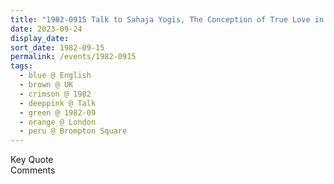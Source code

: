 ```yaml
---
title: "1982-0915 Talk to Sahaja Yogis, The Conception of True Love in Sahaja Yoga, House, 48 Brompton Square, Knightsbridge, London, UK (date not sure)"
date: 2023-09-24
display_date: 
sort_date: 1982-09-15
permalink: /events/1982-0915
tags:
  - blue @ English
  - brown @ UK
  - crimson @ 1982
  - deeppink @ Talk
  - green @ 1982-09
  - orange @ London
  - peru @ Brompton Square
---
```


<wave-list>
  <list-title color="green" width="75">Key Quote</list-title>
  <list-item color="BlanchedAlmond"  width="200"></list-item>
  <list-item color="Lavender"></list-item>
  <list-item color="BlanchedAlmond"></list-item>
</wave-list>

<br>

<wave-list>
  <list-title color="green" width="75">Comments</list-title>
  <list-item color="BlanchedAlmond"  width="200"></list-item>
  <list-item color="Lavender"></list-item>
  <list-item color="BlanchedAlmond"></list-item>
</wave-list>